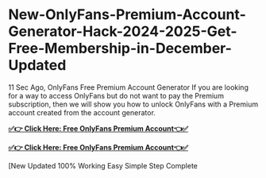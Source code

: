 # New-OnlyFans-Premium-Account-Generator-Hack-2024-2025-Get-Free-Membership-in-December-Updated

11 Sec Ago, OnlyFans Free Premium Account Generator If you are looking for a way to access OnlyFans but do not want to pay the Premium subscription, then we will show you how to unlock OnlyFans with a Premium account created from the account generator.

**[✅👉 Click Here: Free OnlyFans Premium Account👈✅](https://tinyurl.com/5n9563dw)**

**[✅👉 Click Here: Free OnlyFans Premium Account👈✅](https://tinyurl.com/5n9563dw)**

[New Updated 100% Working Easy Simple Step Complete
